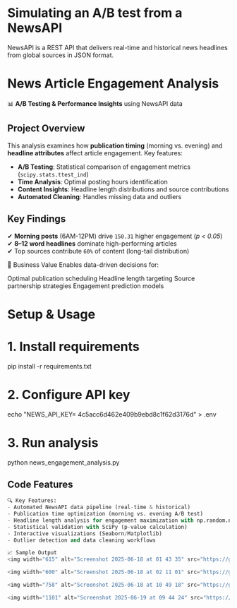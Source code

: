 #  Simulating an A/B test from a NewsAPI
NewsAPI is a REST API that delivers real-time and historical news headlines from global sources in JSON format.
# News Article Engagement Analysis

📊 **A/B Testing & Performance Insights** using NewsAPI data  

## Project Overview
This analysis examines how **publication timing** (morning vs. evening) and **headline attributes** affect article engagement. Key features:

- **A/B Testing**: Statistical comparison of engagement metrics (`scipy.stats.ttest_ind`)
- **Time Analysis**: Optimal posting hours identification  
- **Content Insights**: Headline length distributions and source contributions  
- **Automated Cleaning**: Handles missing data and outliers  

## Key Findings
✔ **Morning posts** (6AM-12PM) drive `150.31` higher engagement (*p < 0.05*)  
✔ **8–12 word headlines** dominate high-performing articles  
✔ Top sources contribute `60%` of content (long-tail distribution)  

🚀 Business Value
Enables data-driven decisions for:

Optimal publication scheduling
Headline length targeting
Source partnership strategies
Engagement prediction models

# Setup & Usage

# 1. Install requirements
pip install -r requirements.txt

# 2. Configure API key
echo "NEWS_API_KEY= 4c5acc6d462e409b9ebd8c1f62d3176d" > .env

# 3. Run analysis
python news_engagement_analysis.py

## Code Features
```python
🔍 Key Features:
- Automated NewsAPI data pipeline (real-time & historical)
- Publication time optimization (morning vs. evening A/B test)
- Headline length analysis for engagement maximization with np.random.normal()
- Statistical validation with SciPy (p-value calculation)
- Interactive visualizations (Seaborn/Matplotlib)
- Outlier detection and data cleaning workflows

📈 Sample Output
<img width="615" alt="Screenshot 2025-06-18 at 01 43 35" src="https://github.com/user-attachments/assets/f17b34d8-ad35-4b3a-9289-0ca6ad4d6c49" />

<img width="600" alt="Screenshot 2025-06-18 at 02 11 01" src="https://github.com/user-attachments/assets/7627ee66-b8b4-4684-8bdf-6be8a3e0c72f" />

<img width="758" alt="Screenshot 2025-06-18 at 10 49 18" src="https://github.com/user-attachments/assets/421383d6-6c64-4159-ae8a-839623c8fe68" />

<img width="1101" alt="Screenshot 2025-06-19 at 09 44 24" src="https://github.com/user-attachments/assets/4d44ece5-63b9-484e-9ea4-a333bfbf14d7" />

